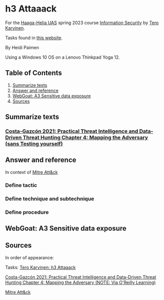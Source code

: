 # h3 Attaaack

For the [Haaga-Helia UAS](https://www.haaga-helia.fi/en) spring 2023 course [Information Security](https://terokarvinen.com/2023/information-security-2023/) by [Tero Karvinen](https://terokarvinen.com/).

Tasks found in [this website](https://terokarvinen.com/2023/information-security-2023/?f=moodle#h3-attaaack).

By Heidi Paimen

Using a Windows 10 OS on a Lenovo Thinkpad Yoga 12.

## Table of Contents

1. [Summarize texts](#summarize)
2. [Answer and reference](#answer-refs)
3. [WebGoat: A3 Sensitive data exposure](#webgoat-a3)
4. [Sources](#sources)


<a name="summarize"></a>
## Summarize texts

### [Costa-Gazcón 2021: Practical Threat Intelligence and Data-Driven Threat Hunting Chapter 4: Mapping the Adversary (sans Testing yourself)](https://learning.oreilly.com/library/view/practical-threat-intelligence/9781838556372/B13376_04_Final_SK_ePub.xhtml#_idParaDest-75)

<a name="answer-refs"></a>
## Answer and reference

In context of [Mitre Att&ck](https://attack.mitre.org/)

### Define tactic

### Define technique and subtechnique

### Define procedure

<a name="webgoat-a3"></a>
## WebGoat: A3 Sensitive data exposure

<a name="sources"></a>
## Sources

In order of appearance:

Tasks: [Tero Karvinen: h3 Attaaack](https://terokarvinen.com/2023/information-security-2023/?f=moodle#h3-attaaack)

[Costa-Gazcón 2021: Practical Threat Intelligence and Data-Driven Threat Hunting Chapter 4: Mapping the Adversary (NOTE: Via O'Reilly Learning)](https://learning.oreilly.com/library/view/practical-threat-intelligence/9781838556372/B13376_04_Final_SK_ePub.xhtml#_idParaDest-75)

[Mitre Att&ck](https://attack.mitre.org/)
